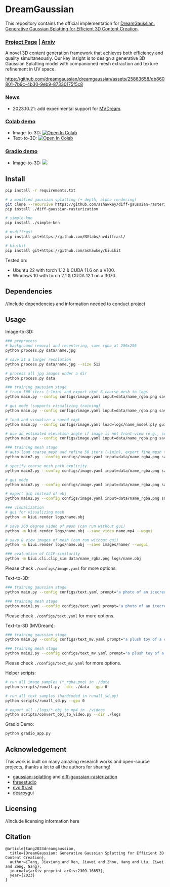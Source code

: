 # DreamGaussian

This repository contains the official implementation for [DreamGaussian: Generative Gaussian Splatting for Efficient 3D Content Creation](https://arxiv.org/abs/2309.16653).

### [Project Page](https://dreamgaussian.github.io) | [Arxiv](https://arxiv.org/abs/2309.16653)

A novel 3D content generation framework that achieves both efficiency and quality simultaneously. Our key insight is to design a generative 3D Gaussian Splatting model with companioned mesh extraction and texture refinement in UV space.

https://github.com/dreamgaussian/dreamgaussian/assets/25863658/db860801-7b9c-4b30-9eb9-87330175f5c8

### News
* 2023.10.21: add experimental support for [MVDream](https://github.com/bytedance/MVDream).

### [Colab demo](https://github.com/camenduru/dreamgaussian-colab)
* Image-to-3D: [![Open In Colab](https://colab.research.google.com/assets/colab-badge.svg)](https://colab.research.google.com/drive/1sLpYmmLS209-e5eHgcuqdryFRRO6ZhFS?usp=sharing)
* Text-to-3D: [![Open In Colab](https://colab.research.google.com/assets/colab-badge.svg)](https://colab.research.google.com/github/camenduru/dreamgaussian-colab/blob/main/dreamgaussian_colab.ipynb)

### [Gradio demo](https://huggingface.co/spaces/jiawei011/dreamgaussian)
* Image-to-3D: <a href="https://huggingface.co/spaces/jiawei011/dreamgaussian"><img src="https://img.shields.io/badge/%F0%9F%A4%97%20Gradio%20Demo-Huggingface-orange"></a>

## Install
```bash
pip install -r requirements.txt

# a modified gaussian splatting (+ depth, alpha rendering)
git clone --recursive https://github.com/ashawkey/diff-gaussian-rasterization
pip install ./diff-gaussian-rasterization

# simple-knn
pip install ./simple-knn

# nvdiffrast
pip install git+https://github.com/NVlabs/nvdiffrast/

# kiuikit
pip install git+https://github.com/ashawkey/kiuikit
```

Tested on:
* Ubuntu 22 with torch 1.12 & CUDA 11.6 on a V100.
* Windows 10 with torch 2.1 & CUDA 12.1 on a 3070.

## Dependencies
//Include dependencies and information needed to conduct project
  
## Usage


Image-to-3D:
```bash
### preprocess
# background removal and recentering, save rgba at 256x256
python process.py data/name.jpg

# save at a larger resolution
python process.py data/name.jpg --size 512

# process all jpg images under a dir
python process.py data

### training gaussian stage
# train 500 iters (~1min) and export ckpt & coarse_mesh to logs
python main.py --config configs/image.yaml input=data/name_rgba.png save_path=name

# gui mode (supports visualizing training)
python main.py --config configs/image.yaml input=data/name_rgba.png save_path=name gui=True

# load and visualize a saved ckpt
python main.py --config configs/image.yaml load=logs/name_model.ply gui=True

# use an estimated elevation angle if image is not front-view (e.g., common looking-down image can use -30)
python main.py --config configs/image.yaml input=data/name_rgba.png save_path=name elevation=-30

### training mesh stage
# auto load coarse_mesh and refine 50 iters (~1min), export fine_mesh to logs
python main2.py --config configs/image.yaml input=data/name_rgba.png save_path=name

# specify coarse mesh path explicity
python main2.py --config configs/image.yaml input=data/name_rgba.png save_path=name mesh=logs/name_mesh.obj

# gui mode
python main2.py --config configs/image.yaml input=data/name_rgba.png save_path=name gui=True

# export glb instead of obj
python main2.py --config configs/image.yaml input=data/name_rgba.png save_path=name mesh_format=glb

### visualization
# gui for visualizing mesh
python -m kiui.render logs/name.obj

# save 360 degree video of mesh (can run without gui)
python -m kiui.render logs/name.obj --save_video name.mp4 --wogui

# save 8 view images of mesh (can run without gui)
python -m kiui.render logs/name.obj --save images/name/ --wogui

### evaluation of CLIP-similarity
python -m kiui.cli.clip_sim data/name_rgba.png logs/name.obj
```
Please check `./configs/image.yaml` for more options.

Text-to-3D:
```bash
### training gaussian stage
python main.py --config configs/text.yaml prompt="a photo of an icecream" save_path=icecream

### training mesh stage
python main2.py --config configs/text.yaml prompt="a photo of an icecream" save_path=icecream
```
Please check `./configs/text.yaml` for more options.

Text-to-3D (MVDream):
```bash
### training gaussian stage
python main.py --config configs/text_mv.yaml prompt="a plush toy of a corgi nurse" save_path=corgi_nurse

### training mesh stage
python main2.py --config configs/text_mv.yaml prompt="a plush toy of a corgi nurse" save_path=corgi_nurse
```
Please check `./configs/text_mv.yaml` for more options.

Helper scripts:
```bash
# run all image samples (*_rgba.png) in ./data
python scripts/runall.py --dir ./data --gpu 0

# run all text samples (hardcoded in runall_sd.py)
python scripts/runall_sd.py --gpu 0

# export all ./logs/*.obj to mp4 in ./videos
python scripts/convert_obj_to_video.py --dir ./logs
```

Gradio Demo:
```bash
python gradio_app.py
```

## Acknowledgement

This work is built on many amazing research works and open-source projects, thanks a lot to all the authors for sharing!

* [gaussian-splatting](https://github.com/graphdeco-inria/gaussian-splatting) and [diff-gaussian-rasterization](https://github.com/graphdeco-inria/diff-gaussian-rasterization)
* [threestudio](https://github.com/threestudio-project/threestudio)
* [nvdiffrast](https://github.com/NVlabs/nvdiffrast)
* [dearpygui](https://github.com/hoffstadt/DearPyGui)
## Licensing
//Include licensing information here

## Citation

```
@article{tang2023dreamgaussian,
  title={DreamGaussian: Generative Gaussian Splatting for Efficient 3D Content Creation},
  author={Tang, Jiaxiang and Ren, Jiawei and Zhou, Hang and Liu, Ziwei and Zeng, Gang},
  journal={arXiv preprint arXiv:2309.16653},
  year={2023}
}
```

